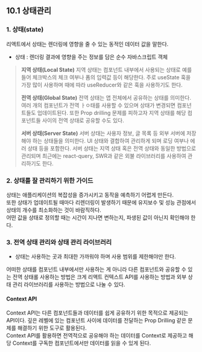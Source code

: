 ## 10.1 상태관리
### 1. 상태(state)
리액트에서 상태는 렌더링에 영향을 줄 수 있는 동적인 데이터 값을 말한다.
- 상태 : 렌더링 결과에 영향을 주는 정보를 담은 순수 자바스크립트 객체

> __지역 상태(Local State)__
> 지역 상태는 컴포넌트 내부에서 사용되는 상태로 예를 들어 체크박스의 체크 여부나 폼의 입력값 등이 해당한다. 주로 useState 훅을 가장 많이 사용하며 때에 따라 useReducer와 같은 훅을 사용하기도 한다.
>
> __전역 상태(Global State)__
> 전역 상태는 앱 전체에서 공유하는 상태를 의미한다. 여러 개의 컴포넌트가 전역 ㅏㅇ태를 사용할 수 있으며 상태가 변경되면 컴포넌트들도 업데이트된다. 또한 Prop drilling 문제를 피하고자 지역 상태를 해당 컴포넌트들 사이의 전역 상태로 공유할 수도 있다.
>
> __서버 상태(Server State)__
> 서버 상태는 사용자 정보, 글 목록 등 외부 서버에 저장해야 하는 상태들을 의미한다. UI 상태와 결합하여 관리하게 되며 로딩 여부나 에러 상태 등을 포함한다. 서버 상태는 지역 상태 혹은 전역 상태와 동일한 방법으로 관리되며 최근에는 react-query, SWR과 같은 외불 라이브러리를 사용하여 관리하기도 한다.

### 2. 상태를 잘 관리하기 위한 가이드

상태는 애플리케이션의 복잡성을 증가시키고 동작을 예측하기 어렵게 만든다.  
또한 상태가 업데이트될 때마다 리렌더링이 발생하기 때문에 유지보수 및 성능 관점에서 상태의 개수를 최소화하는 것이 바람직하다.  
어떤 값을 상태로 정의할 때는 시간이 지나면 변하는지, 파생된 값이 아닌지 확인해야 한다.


### 3. 전역 상태 관리와 상태 관리 라이브러리
- 상태는 사용하는 곳과 최대한 가까워야 하며 사용 범위를 제한해야만 한다.

어떠한 상태를 컴포넌트 내부에서만 사용하는 게 아니라 다른 컴포넌트와 공유할 수 있는 전역 상태롤 사용하는 방법은 크게 리액트 컨텍스트 API를 사용하는 방법과 외부 상태 관리 라이브러리를 사용하는 방법으로 나눌 수 있다.

#### Context API
Context API는 다른 컴포넌트들과 데이터를 쉽게 공유하기 위한 목적으로 제공되는 API이다. 깊은 레벨에 있는 컴포넌트 사이에 데이터를 전달하는 Prop Drilling 같은 문제를 해결하기 위한 도구로 활용된다.  
Context API를 활용하면 전역적으로 공유해야 하는 데이터를 Context로 제공하고 해당 Context를 구독한 컴포넌트에서만 데이터를 읽을 수 있게 된다. 
